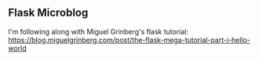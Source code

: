 ## Flask Microblog
I'm following along with Miguel Grinberg's flask tutorial: https://blog.miguelgrinberg.com/post/the-flask-mega-tutorial-part-i-hello-world
